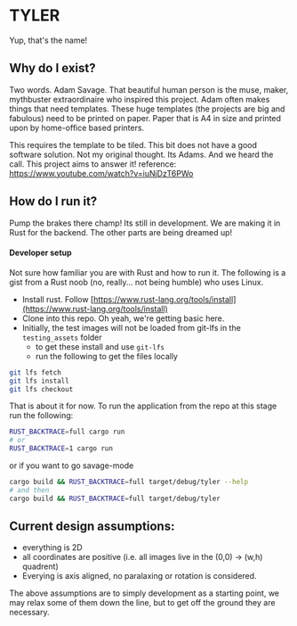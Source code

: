 # TYLER

Yup, that's the name!

## Why do I exist?

Two words. Adam Savage.
That beautiful human person is the muse, maker, mythbuster extraordinaire who inspired this project.
Adam often makes things that need templates. These huge templates (the projects are big and fabulous) need to be printed on paper.
Paper that is A4 in size and printed upon by home-office based printers.

This requires the template to be tiled. This bit does not have a good software solution.
Not my original thought. Its Adams. And we heard the call. This project aims to answer it!
reference: https://www.youtube.com/watch?v=iuNjDzT6PWo

## How do I run it?

Pump the brakes there champ!
Its still in development. We are making it in Rust for the backend. The other parts are being dreamed up!

#### Developer setup

Not sure how familiar you are with Rust and how to run it.
The following is a gist from a Rust noob (no, really... not being humble) who uses Linux.

- Install rust. Follow [https://www.rust-lang.org/tools/install](https://www.rust-lang.org/tools/install)
- Clone into this repo. Oh yeah, we're getting basic here.
- Initially, the test images will not be loaded from git-lfs in the `testing_assets` folder
  - to get these install and use `git-lfs`
  - run the following to get the files locally
```bash
git lfs fetch
git lfs install
git lfs checkout
```

That is about it for now.
To run the application from the repo at this stage run the following:


```bash
RUST_BACKTRACE=full cargo run
# or
RUST_BACKTRACE=1 cargo run
```

or if you want to go savage-mode

```bash
cargo build && RUST_BACKTRACE=full target/debug/tyler --help
# and then
cargo build && RUST_BACKTRACE=full target/debug/tyler
```

## Current design assumptions:
- everything is 2D
- all coordinates are positive (i.e. all images live in the (0,0) -> (w,h) quadrent)
- Everying is axis aligned, no paralaxing or rotation is considered.

The above assumptions are to simply development as a starting point, we may relax some of them down the line, but to get off the ground they are necessary.
